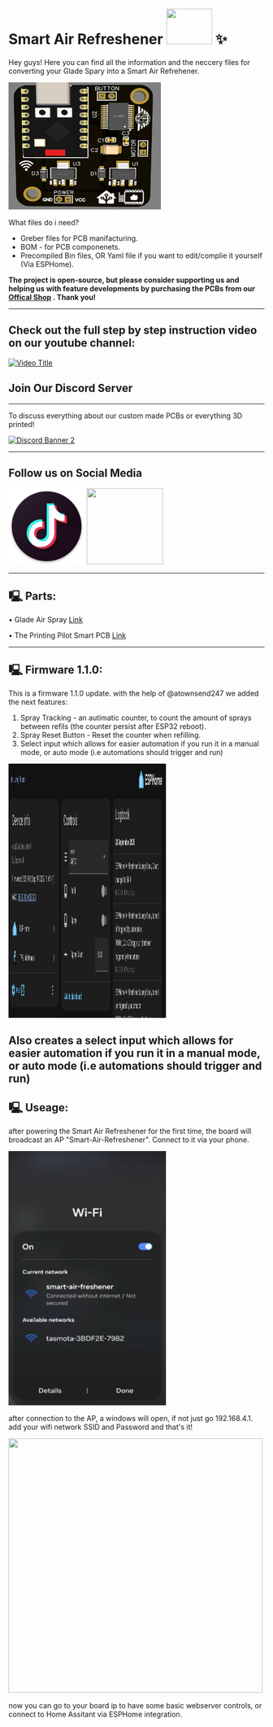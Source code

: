 # **Smart Air Refreshener**  <img src="https://raw.githubusercontent.com/ThePrintingPilot/Smart-Air-Refreshener/refs/heads/main/Pictures/Glade.jpg" width="90" height="70" /> ✨

Hey guys! 
Here you can find all the information and the neccery files for converting your Glade Spary into a Smart Air Refrehener.

<img src="https://raw.githubusercontent.com/ThePrintingPilot/Smart-Air-Refreshener/refs/heads/main/Pictures/PCB.png" width="300" height="250" /> 

What files do i need?

* Greber files for PCB manifacturing.
* BOM - for PCB componenets.
* Precompiled Bin files, OR Yaml file if you want to edit/complie it yourself (Via ESPHome).


**The project is open-source, but please consider supporting us and helping us with feature developments by purchasing the PCBs from our [Offical Shop](https://theprintingpilot.com) . Thank you!**

---

## **Check out the full step by step instruction video on our youtube channel:**

[![Video Title](https://img.youtube.com/vi/BA6ApWcxhgQ/0.jpg)](https://www.youtube.com/watch?v=BA6ApWcxhgQ)



## **Join Our Discord Server**
---
To discuss everything about our custom made PCBs or everything 3D printed!

[<img src="https://discordapp.com/api/guilds/763458034440863814/widget.png?style=banner2" alt="Discord Banner 2"/>](https://discord.gg/cdHPTxnrM8)


---
## **Follow us on Social Media**

[<img src="https://raw.githubusercontent.com/ThePrintingPilot/Smart-Air-Refreshener/refs/heads/main/Pictures/Tiktok.png" width="150" height="150" />](https://www.tiktok.com/@the_printing_pilot)
[<img src="https://upload.wikimedia.org/wikipedia/commons/f/fd/YouTube_full-color_icon_%282024%29.svg" width="150" height="150" />](https://www.youtube.com/@ThePrintingPilot)



---

## 🖳 **Parts:**  
• Glade Air Spray [Link](https://www.amazon.com/dp/B01GHGMO90?ref=ppx_yo2ov_dt_b_fed_asin_title) 

• The Printing Pilot Smart PCB [Link](https://theprintingpilot.com) 

---
## 🖳 **Firmware 1.1.0:**  

This is a firmware 1.1.0 update. with the help of @atownsend247 we added the next features:

1. Spray Tracking - an autimatic counter, to count the amount of sprays between refils (the counter persist after ESP32 reboot).
2. Spray Reset Button - Reset the counter when refilling.
3. Select input which allows for easier automation if you run it in a manual mode, or auto mode (i.e automations should trigger and run)

<img src="https://raw.githubusercontent.com/ThePrintingPilot/Smart-Air-Refreshener/refs/heads/main/Pictures/Alternative_Firmware.png" width="310" height="500" />

Also creates a select input which allows for easier automation if you run it in a manual mode, or auto mode (i.e automations should trigger and run)
---
## 🖳 **Useage:**  
after powering the Smart Air Refreshener for the first time, the board will broadcast an AP "Smart-Air-Refreshener". Connect to it via your phone.

<img src="https://raw.githubusercontent.com/ThePrintingPilot/Smart-Air-Refreshener/refs/heads/main/Pictures/Wifi.png" width="310" height="500" /> 

after connection to the AP, a windows will open, if not just go 192.168.4.1.
add your wifi network SSID and Password and that's it!

<img src="https://esphome.io/images/captive_portal-ui.png" width="500" height="500" /> 

now you can go to your board ip to have some basic webserver controls, or connect to Home Assitant via ESPHome integration.

